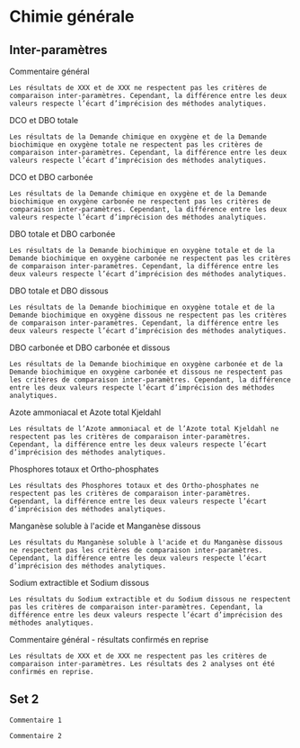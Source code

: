 # Chimie générale

## Inter-paramètres
Commentaire général
```
Les résultats de XXX et de XXX ne respectent pas les critères de comparaison inter-paramètres. Cependant, la différence entre les deux valeurs respecte l’écart d’imprécision des méthodes analytiques.
```
DCO et DBO totale
```
Les résultats de la Demande chimique en oxygène et de la Demande biochimique en oxygène totale ne respectent pas les critères de comparaison inter-paramètres. Cependant, la différence entre les deux valeurs respecte l’écart d’imprécision des méthodes analytiques.
```
DCO et DBO carbonée
```
Les résultats de la Demande chimique en oxygène et de la Demande biochimique en oxygène carbonée ne respectent pas les critères de comparaison inter-paramètres. Cependant, la différence entre les deux valeurs respecte l’écart d’imprécision des méthodes analytiques.
```
DBO totale et DBO carbonée
```
Les résultats de la Demande biochimique en oxygène totale et de la Demande biochimique en oxygène carbonée ne respectent pas les critères de comparaison inter-paramètres. Cependant, la différence entre les deux valeurs respecte l’écart d’imprécision des méthodes analytiques.
```
DBO totale et DBO dissous
```
Les résultats de la Demande biochimique en oxygène totale et de la Demande biochimique en oxygène dissous ne respectent pas les critères de comparaison inter-paramètres. Cependant, la différence entre les deux valeurs respecte l’écart d’imprécision des méthodes analytiques.
```
DBO carbonée et DBO carbonée et dissous
```
Les résultats de la Demande biochimique en oxygène carbonée et de la Demande biochimique en oxygène carbonée et dissous ne respectent pas les critères de comparaison inter-paramètres. Cependant, la différence entre les deux valeurs respecte l’écart d’imprécision des méthodes analytiques.
```
Azote ammoniacal et Azote total Kjeldahl
```
Les résultats de l’Azote ammoniacal et de l’Azote total Kjeldahl ne respectent pas les critères de comparaison inter-paramètres. Cependant, la différence entre les deux valeurs respecte l’écart d’imprécision des méthodes analytiques.
```
Phosphores totaux et Ortho-phosphates
```
Les résultats des Phosphores totaux et des Ortho-phosphates ne respectent pas les critères de comparaison inter-paramètres. Cependant, la différence entre les deux valeurs respecte l’écart d’imprécision des méthodes analytiques.
```
Manganèse soluble à l'acide et Manganèse dissous
```
Les résultats du Manganèse soluble à l'acide et du Manganèse dissous ne respectent pas les critères de comparaison inter-paramètres. Cependant, la différence entre les deux valeurs respecte l’écart d’imprécision des méthodes analytiques.
```
Sodium extractible et Sodium dissous
```
Les résultats du Sodium extractible et du Sodium dissous ne respectent pas les critères de comparaison inter-paramètres. Cependant, la différence entre les deux valeurs respecte l’écart d’imprécision des méthodes analytiques.
```
Commentaire général - résultats confirmés en reprise
```
Les résultats de XXX et de XXX ne respectent pas les critères de comparaison inter-paramètres. Les résultats des 2 analyses ont été confirmés en reprise.
```


## Set 2

```
Commentaire 1
```

```
Commentaire 2
```